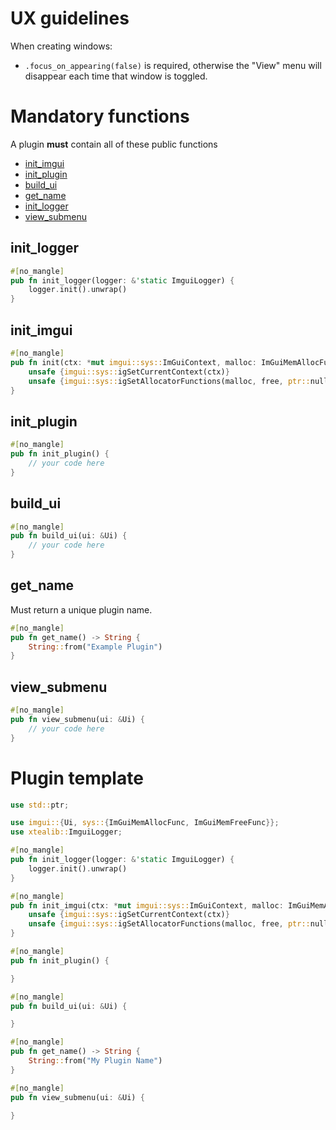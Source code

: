 # UX guidelines
When creating windows:
* `.focus_on_appearing(false)` is required, otherwise the "View" menu will disappear each time that window is toggled.

# Mandatory functions

A plugin **must** contain all of these public functions
* [init_imgui](#init_imgui)
* [init_plugin](#init_plugin)
* [build_ui](#build_ui)
* [get_name](#get_name)
* [init_logger](#init_logger)
* [view_submenu](#view_submenu)

## init_logger
```rust
#[no_mangle]
pub fn init_logger(logger: &'static ImguiLogger) {
    logger.init().unwrap()
}
```

## init_imgui
```rust
#[no_mangle]
pub fn init(ctx: *mut imgui::sys::ImGuiContext, malloc: ImGuiMemAllocFunc, free: ImGuiMemFreeFunc) {
    unsafe {imgui::sys::igSetCurrentContext(ctx)}
    unsafe {imgui::sys::igSetAllocatorFunctions(malloc, free, ptr::null_mut())}
}
```

## init_plugin
```rust
#[no_mangle]
pub fn init_plugin() {
    // your code here
}
```

## build_ui
```rust
#[no_mangle]
pub fn build_ui(ui: &Ui) {
    // your code here
}
```

## get_name
Must return a unique plugin name.
```rust
#[no_mangle]
pub fn get_name() -> String {
    String::from("Example Plugin")
}
```

## view_submenu
```rust
#[no_mangle]
pub fn view_submenu(ui: &Ui) {
    // your code here
}
```

# Plugin template
```rust
use std::ptr;

use imgui::{Ui, sys::{ImGuiMemAllocFunc, ImGuiMemFreeFunc}};
use xtealib::ImguiLogger;

#[no_mangle]
pub fn init_logger(logger: &'static ImguiLogger) {
    logger.init().unwrap()
}

#[no_mangle]
pub fn init_imgui(ctx: *mut imgui::sys::ImGuiContext, malloc: ImGuiMemAllocFunc, free: ImGuiMemFreeFunc) {
    unsafe {imgui::sys::igSetCurrentContext(ctx)}
    unsafe {imgui::sys::igSetAllocatorFunctions(malloc, free, ptr::null_mut())}
}

#[no_mangle]
pub fn init_plugin() {

}

#[no_mangle]
pub fn build_ui(ui: &Ui) {

}

#[no_mangle]
pub fn get_name() -> String {
    String::from("My Plugin Name")
}

#[no_mangle]
pub fn view_submenu(ui: &Ui) {

}
```
